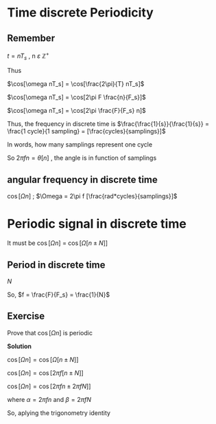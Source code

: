 # Time discrete Periodicity

## Remember

$t = nT_s$ , n $\varepsilon$ $\mathbb{Z}^{+}$

Thus

$\cos[\omega nT_s] = \cos[\frac{2\pi}{T} nT_s]$

$\cos[\omega nT_s] = \cos[2\pi F \frac{n}{F_s}]$

$\cos[\omega nT_s] = \cos[2\pi \frac{F}{F_s} n]$

Thus, the frequency in discrete time is $\frac{\frac{1}{s}}{\frac{1}{s}} = \frac{1 cycle}{1 sampling} = [\frac{cycles}{samplings}]$

In words, how many samplings represent one cycle 

So $2\pi fn = \theta [n]$ , the angle is in function of samplings

## angular frequency in discrete time

$\cos [\Omega n]$ ; $\Omega = 2\pi f [\frac{rad*cycles}{samplings}]$

# Periodic signal in discrete time

It must be $\cos[\Omega n]$ = $\cos[\Omega [n \pm N]]$

## Period in discrete time

$N$ 

So, $f = \frac{F}{F_s} = \frac{1}{N}$

## Exercise

Prove that $\cos[\Omega n]$ is periodic

**Solution**

$\cos[\Omega n] = \cos[\Omega[n \pm N]]$

$\cos[\Omega n] = \cos[2\pi f[n \pm N]]$

$\cos[\Omega n] = \cos[2\pi fn \pm 2\pi fN]]$

where $\alpha = 2\pi fn$ and $\beta = 2\pi fN$

So, aplying the trigonometry identity





